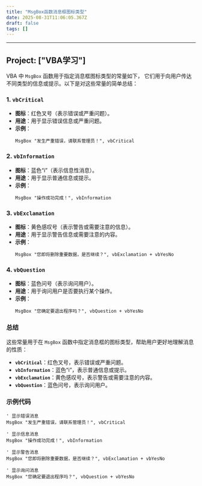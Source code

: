 ```yaml
---
title: "MsgBox函数消息框图标类型"
date: 2025-08-31T11:06:05.367Z
draft: false
tags: []
---
```


---
Project: ["VBA学习"]
---
VBA 中 `MsgBox` 函数用于指定消息框图标类型的常量如下，
它们用于向用户传达不同类型的信息或提示。以下是对这些常量的简单总结：

### 1. **`vbCritical`**
- **图标**：红色叉号（表示错误或严重问题）。
- **用途**：用于显示错误信息或严重问题。
- **示例**：
  ```vba
  MsgBox "发生严重错误，请联系管理员！", vbCritical
  ```

### 2. **`vbInformation`**
- **图标**：蓝色“i”（表示信息性消息）。
- **用途**：用于显示普通信息或提示。
- **示例**：
  ```vba
  MsgBox "操作成功完成！", vbInformation
  ```

### 3. **`vbExclamation`**
- **图标**：黄色感叹号（表示警告或需要注意的信息）。
- **用途**：用于显示警告信息或需要注意的内容。
- **示例**：
  ```vba
  MsgBox "您即将删除重要数据，是否继续？", vbExclamation + vbYesNo
  ```

### 4. **`vbQuestion`**
- **图标**：蓝色问号（表示询问用户）。
- **用途**：用于询问用户是否要执行某个操作。
- **示例**：
  ```vba
  MsgBox "您确定要退出程序吗？", vbQuestion + vbYesNo
  ```

### 总结
这些常量用于在 `MsgBox` 函数中指定消息框的图标类型，帮助用户更好地理解消息的性质：

- **`vbCritical`**：红色叉号，表示错误或严重问题。
- **`vbInformation`**：蓝色“i”，表示普通信息或提示。
- **`vbExclamation`**：黄色感叹号，表示警告或需要注意的内容。
- **`vbQuestion`**：蓝色问号，表示询问用户。

### 示例代码
```vba
' 显示错误消息
MsgBox "发生严重错误，请联系管理员！", vbCritical

' 显示信息消息
MsgBox "操作成功完成！", vbInformation

' 显示警告消息
MsgBox "您即将删除重要数据，是否继续？", vbExclamation + vbYesNo

' 显示询问消息
MsgBox "您确定要退出程序吗？", vbQuestion + vbYesNo
```